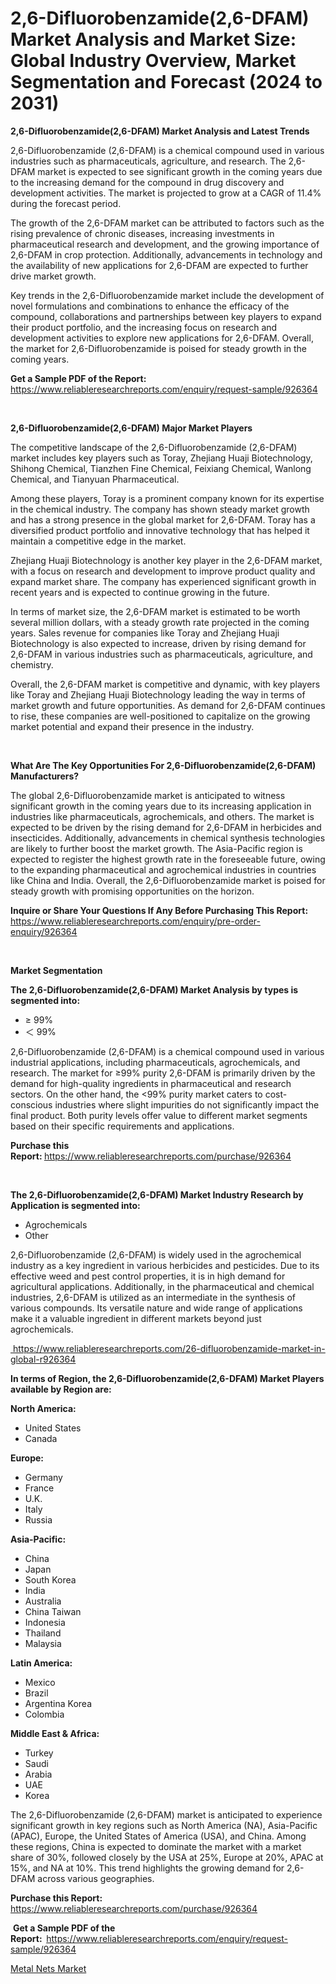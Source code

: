 <p><h1>2,6-Difluorobenzamide(2,6-DFAM) Market Analysis and Market Size: Global Industry Overview, Market Segmentation and Forecast (2024 to 2031)</h1></p><p><strong>2,6-Difluorobenzamide(2,6-DFAM) Market Analysis and Latest Trends</strong></p>
<p><p>2,6-Difluorobenzamide (2,6-DFAM) is a chemical compound used in various industries such as pharmaceuticals, agriculture, and research. The 2,6-DFAM market is expected to see significant growth in the coming years due to the increasing demand for the compound in drug discovery and development activities. The market is projected to grow at a CAGR of 11.4% during the forecast period.</p><p>The growth of the 2,6-DFAM market can be attributed to factors such as the rising prevalence of chronic diseases, increasing investments in pharmaceutical research and development, and the growing importance of 2,6-DFAM in crop protection. Additionally, advancements in technology and the availability of new applications for 2,6-DFAM are expected to further drive market growth.</p><p>Key trends in the 2,6-Difluorobenzamide market include the development of novel formulations and combinations to enhance the efficacy of the compound, collaborations and partnerships between key players to expand their product portfolio, and the increasing focus on research and development activities to explore new applications for 2,6-DFAM. Overall, the market for 2,6-Difluorobenzamide is poised for steady growth in the coming years.</p></p>
<p><strong>Get a Sample PDF of the Report:&nbsp;</strong> <a href="https://www.reliableresearchreports.com/enquiry/request-sample/926364">https://www.reliableresearchreports.com/enquiry/request-sample/926364</a></p>
<p>&nbsp;</p>
<p><strong>2,6-Difluorobenzamide(2,6-DFAM) Major Market Players</strong></p>
<p><p>The competitive landscape of the 2,6-Difluorobenzamide (2,6-DFAM) market includes key players such as Toray, Zhejiang Huaji Biotechnology, Shihong Chemical, Tianzhen Fine Chemical, Feixiang Chemical, Wanlong Chemical, and Tianyuan Pharmaceutical.</p><p>Among these players, Toray is a prominent company known for its expertise in the chemical industry. The company has shown steady market growth and has a strong presence in the global market for 2,6-DFAM. Toray has a diversified product portfolio and innovative technology that has helped it maintain a competitive edge in the market.</p><p>Zhejiang Huaji Biotechnology is another key player in the 2,6-DFAM market, with a focus on research and development to improve product quality and expand market share. The company has experienced significant growth in recent years and is expected to continue growing in the future.</p><p>In terms of market size, the 2,6-DFAM market is estimated to be worth several million dollars, with a steady growth rate projected in the coming years. Sales revenue for companies like Toray and Zhejiang Huaji Biotechnology is also expected to increase, driven by rising demand for 2,6-DFAM in various industries such as pharmaceuticals, agriculture, and chemistry.</p><p>Overall, the 2,6-DFAM market is competitive and dynamic, with key players like Toray and Zhejiang Huaji Biotechnology leading the way in terms of market growth and future opportunities. As demand for 2,6-DFAM continues to rise, these companies are well-positioned to capitalize on the growing market potential and expand their presence in the industry.</p></p>
<p>&nbsp;</p>
<p><strong>What Are The Key Opportunities For 2,6-Difluorobenzamide(2,6-DFAM) Manufacturers?</strong></p>
<p><p>The global 2,6-Difluorobenzamide market is anticipated to witness significant growth in the coming years due to its increasing application in industries like pharmaceuticals, agrochemicals, and others. The market is expected to be driven by the rising demand for 2,6-DFAM in herbicides and insecticides. Additionally, advancements in chemical synthesis technologies are likely to further boost the market growth. The Asia-Pacific region is expected to register the highest growth rate in the foreseeable future, owing to the expanding pharmaceutical and agrochemical industries in countries like China and India. Overall, the 2,6-Difluorobenzamide market is poised for steady growth with promising opportunities on the horizon.</p></p>
<p><strong>Inquire or Share Your Questions If Any Before Purchasing This Report:</strong> <a href="https://www.reliableresearchreports.com/enquiry/pre-order-enquiry/926364">https://www.reliableresearchreports.com/enquiry/pre-order-enquiry/926364</a></p>
<p>&nbsp;</p>
<p><strong>Market Segmentation</strong></p>
<p><strong>The 2,6-Difluorobenzamide(2,6-DFAM) Market Analysis by types is segmented into:</strong></p>
<p><ul><li>≥ 99%</li><li>＜ 99%</li></ul></p>
<p><p>2,6-Difluorobenzamide (2,6-DFAM) is a chemical compound used in various industrial applications, including pharmaceuticals, agrochemicals, and research. The market for ≥99% purity 2,6-DFAM is primarily driven by the demand for high-quality ingredients in pharmaceutical and research sectors. On the other hand, the <99% purity market caters to cost-conscious industries where slight impurities do not significantly impact the final product. Both purity levels offer value to different market segments based on their specific requirements and applications.</p></p>
<p><strong>Purchase this Report:&nbsp;</strong><a href="https://www.reliableresearchreports.com/purchase/926364">https://www.reliableresearchreports.com/purchase/926364</a></p>
<p>&nbsp;</p>
<p><strong>The 2,6-Difluorobenzamide(2,6-DFAM) Market Industry Research by Application is segmented into:</strong></p>
<p><ul><li>Agrochemicals</li><li>Other</li></ul></p>
<p><p>2,6-Difluorobenzamide (2,6-DFAM) is widely used in the agrochemical industry as a key ingredient in various herbicides and pesticides. Due to its effective weed and pest control properties, it is in high demand for agricultural applications. Additionally, in the pharmaceutical and chemical industries, 2,6-DFAM is utilized as an intermediate in the synthesis of various compounds. Its versatile nature and wide range of applications make it a valuable ingredient in different markets beyond just agrochemicals.</p></p>
<p><a href="https://www.reliableresearchreports.com/26-difluorobenzamide-market-in-global-r926364">&nbsp;https://www.reliableresearchreports.com/26-difluorobenzamide-market-in-global-r926364</a></p>
<p><strong>In terms of Region, the 2,6-Difluorobenzamide(2,6-DFAM) Market Players available by Region are:</strong></p>
<p>
    <p> <strong> North America: </strong>
        <ul>
            <li>United States</li>
            <li>Canada</li>
        </ul>
        </p> 
    <p> <strong> Europe: </strong>
        <ul>
            <li>Germany</li>
            <li>France</li>
            <li>U.K.</li>
            <li>Italy</li>
            <li>Russia</li>
        </ul>
        </p> 
    <p> <strong> Asia-Pacific: </strong>
        <ul>
            <li>China</li>
            <li>Japan</li>
            <li>South Korea</li>
            <li>India</li>
            <li>Australia</li>
            <li>China Taiwan</li>
            <li>Indonesia</li>
            <li>Thailand</li>
            <li>Malaysia</li>
        </ul>
        </p> 
    <p> <strong> Latin America: </strong>
        <ul>
            <li>Mexico</li>
            <li>Brazil</li>
            <li>Argentina Korea</li>
            <li>Colombia</li>
        </ul>
        </p> 
    <p> <strong> Middle East & Africa: </strong>
        <ul>
            <li>Turkey</li>
            <li>Saudi</li>
            <li>Arabia</li>
            <li>UAE</li>
            <li>Korea</li>
        </ul>
    </p>
    </p>
<p><p>The 2,6-Difluorobenzamide (2,6-DFAM) market is anticipated to experience significant growth in key regions such as North America (NA), Asia-Pacific (APAC), Europe, the United States of America (USA), and China. Among these regions, China is expected to dominate the market with a market share of 30%, followed closely by the USA at 25%, Europe at 20%, APAC at 15%, and NA at 10%. This trend highlights the growing demand for 2,6-DFAM across various geographies.</p></p>
<p><strong>Purchase this Report: </strong><a href="https://www.reliableresearchreports.com/purchase/926364">https://www.reliableresearchreports.com/purchase/926364</a></p>
<p>&nbsp;<strong>Get a Sample PDF of the Report:&nbsp;&nbsp;</strong><a href="https://www.reliableresearchreports.com/enquiry/request-sample/926364">https://www.reliableresearchreports.com/enquiry/request-sample/926364</a></p>
<p><strong></strong></p>
<p><p><a href="https://view.publitas.com/reportprime-1/metal-nets-market-comprehensive-assessment-by-type-application-and-geography/">Metal Nets Market</a></p></p>